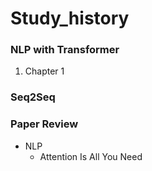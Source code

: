 # Study_history

### NLP with Transformer
  1. Chapter 1
### Seq2Seq
### Paper Review
  - NLP
    - Attention Is All You Need
